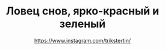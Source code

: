 ---
title: Ловец снов, ярко-красный и зеленый
description: Ловец снов, 12 см
author: https://www.instagram.com/trikstertin/
cost: 6000₸
---